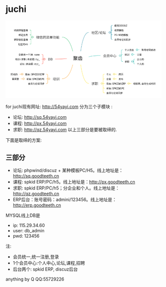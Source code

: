 # juchi
![功能图](https://raw.githubusercontent.com/redtravel/juchi/master/document/%E8%81%9A%E9%BD%BF.png)

for 
juchi现有网址: http://54yayi.com 分为三个子模块 : 
- 论坛: http://sq.54yayi.com
- 课程: http://px.54yayi.com
- 求职: http://qz.54yayi.com
以上三部分是要被取缔的.

下面是取缔的方案:

## 三部分
- 论坛: phpwind/discuz + 某种模板PC/H5。线上地址是：http://sq.goodteeth.cn
- 课程: spkid ERP/PC/h5。线上地址是：http://px.goodteeth.cn
- 求职: spkid ERP/PC/h5；分企业和个人。线上地址是：http://qz.goodteeth.cn
- ERP后台：账号密码：admini/123456。线上地址是：http://erp.goodteeth.cn

MYSQL线上DB是
- ip: 115.29.34.60
- user: db_admin
- pwd: 123456

注:
- 会员统一,统一注册,登录
- 1个会员中心:个人中心,论坛,课程,招聘
- 后台两个: spkid ERP, discuz后台 



anything by Q
QQ:55729226
